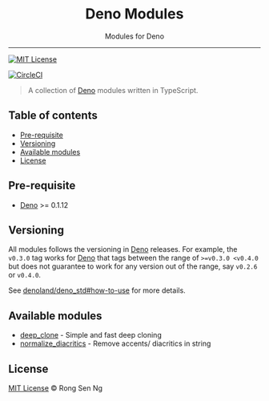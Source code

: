 <div align="center" style="text-align: center;">
  <h1 style="border-bottom: none;">Deno Modules</h1>

  <p>Modules for Deno</p>
</div>

<hr />

[![MIT License][mit-license-badge]][mit-license-url]

[![CircleCI][circleci-badge]][circleci-url]

> A collection of [Deno][] modules written in TypeScript.

## Table of contents <!-- omit in toc -->

- [Pre-requisite](#pre-requisite)
- [Versioning](#versioning)
- [Available modules](#available-modules)
- [License](#license)

## Pre-requisite

- [Deno][] >= 0.1.12

## Versioning

All modules follows the versioning in [Deno][] releases. For example, the `v0.3.0` tag works for [Deno][] that tags between the range of `>=v0.3.0 <v0.4.0` but does not guarantee to work for any version out of the range, say `v0.2.6` or `v0.4.0`.

See [denoland/deno_std#how-to-use][] for more details.

## Available modules

- [deep_clone][] - Simple and fast deep cloning
- [normalize_diacritics][] - Remove accents/ diacritics in string

## License

[MIT License](http://motss.mit-license.org/) © Rong Sen Ng

<!-- References -->

[Deno]: https://github.com/denoland/deno
[denoland/deno_std#how-to-use]: https://github.com/denoland/deno_std#how-to-use
[deep_clone]: https://github.com/motss/deno_mod/tree/master/deep_clone
[normalize_diacritics]: https://github.com/motss/deno_mod/tree/master/normalize_diacritics

<!-- Badges -->

[mit-license-badge]: https://flat.badgen.net/badge/license/MIT/blue
[circleci-badge]: https://flat.badgen.net/circleci/github/motss/deno_mod/master?icon=circleci

<!-- Links -->

[mit-license-url]: https://github.com/motss/deno_mod/blob/master/LICENSE
[circleci-url]: https://circleci.com/gh/motss/deno_mod/tree/master
